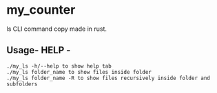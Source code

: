 # my_counter
ls CLI command copy made in rust.

## Usage- HELP -
    ./my_ls -h/--help to show help tab
    ./my_ls folder_name to show files inside folder
    ./my_ls folder_name -R to show files recursively inside folder and subfolders